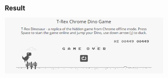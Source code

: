 ## Result ##

![Example](https://github.com/Dmitry-Serebrennikov/Computer_vision/blob/master/Dinosaur/example.png)

